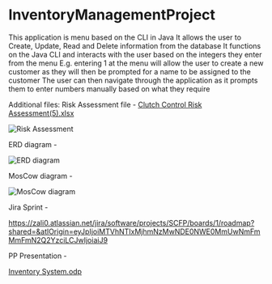 # InventoryManagementProject

This application is menu based on the CLI in Java
It allows the user to Create, Update, Read and Delete information from the database
It functions on the Java CLI and interacts with the user based on the integers they enter from the menu
E.g. entering 1 at the menu will allow the user to create a new customer as they will then be prompted for a name to be assigned to the customer
The user can then navigate through the application as it prompts them to enter numbers manually based on what they require


Additional files:
Risk Assessment file - [Clutch Control Risk Assessment(5).xlsx](https://github.com/zali012/InventoryManagementProject/files/8642113/Clutch.Control.Risk.Assessment.5.xlsx)

![Risk Assessment](https://user-images.githubusercontent.com/101716153/167173422-9f9496c4-d6a5-41f3-87b4-4a6494b6d863.png)


ERD diagram - 

![ERD diagram](https://user-images.githubusercontent.com/101716153/167172326-528d9e2a-7cf0-4385-929b-c8eaa27fcae9.png)


MosCow diagram - 

![MosCow diagram](https://user-images.githubusercontent.com/101716153/167172488-44015928-8920-4b61-8654-b5a1a6585693.png)


Jira Sprint - 

https://zali0.atlassian.net/jira/software/projects/SCFP/boards/1/roadmap?shared=&atlOrigin=eyJpIjoiMTVhNTIxMjhmNzMwNDE0NWE0MmUwNmFmMmFmN2Q2YzciLCJwIjoiaiJ9



PP Presentation - 

[Inventory System.odp](https://github.com/zali012/InventoryManagementProject/files/8642123/Inventory.System.odp)

